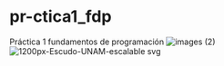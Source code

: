 # pr-ctica1_fdp
Práctica 1 fundamentos de programación
![images (2)](https://user-images.githubusercontent.com/73047247/96358242-abff3700-10ca-11eb-9464-baf0827929dc.png)
![1200px-Escudo-UNAM-escalable svg](https://user-images.githubusercontent.com/73047247/96358247-af92be00-10ca-11eb-9627-80e290376eb0.png)
